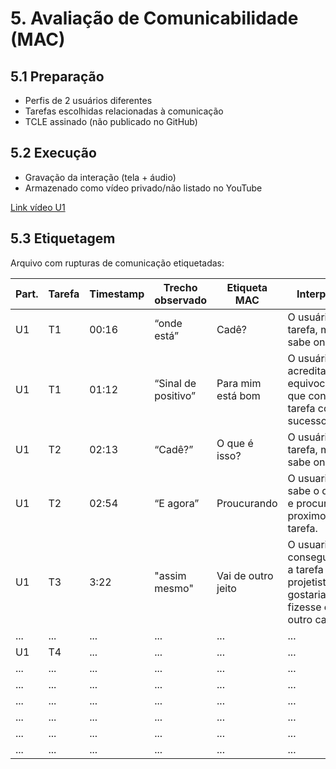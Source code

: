 # 5. Avaliação de Comunicabilidade (MAC)

## 5.1 Preparação
- Perfis de 2 usuários diferentes
- Tarefas escolhidas relacionadas à comunicação
- TCLE assinado (não publicado no GitHub)

## 5.2 Execução
- Gravação da interação (tela + áudio)
- Armazenado como vídeo privado/não listado no YouTube

[Link vídeo U1](https://youtu.be/VKRwjndxzDY?si=__2hUHLLjhuPqPnE)  

## 5.3 Etiquetagem
Arquivo com rupturas de comunicação etiquetadas:

| Part. | Tarefa | Timestamp | Trecho observado | Etiqueta MAC | Interpretação |
|-------|--------|-----------|------------------|--------------|---------------|
| U1    | T1     | 00:16     | “onde está” | Cadê? | O usuário sabe a tarefa, mas não sabe onde fica. |
| U1    | T1     | 01:12     | “Sinal de positivo” | Para mim está bom | O usuário acredita equivocadamente que concluiu a tarefa com sucesso. |
| U1    | T2     | 02:13     | “Cadê?” | O que é isso? | O usuário sabe a tarefa, mas não sabe onde fica. |
| U1    | T2     | 02:54     | “E agora” | Proucurando | O usuario nao sabe o que fazer e procura qual o proximo passo da tarefa. |
| U1   | T3    |  3:22      | "assim mesmo"    | Vai de outro jeito | O usuario nao consegue realizar a tarefa como o projetista gostaria que ela o fizesse e segue outro caminhao |
| ...   | ...    | ...       | ...              | ...          | ...           |
| U1   | T4    | ...       | ...              | ...          | ...           |
| ...   | ...    | ...       | ...              | ...          | ...           |
| ...   | ...    | ...       | ...              | ...          | ...           |
| ...   | ...    | ...       | ...              | ...          | ...           |
| ...   | ...    | ...       | ...              | ...          | ...           |
| ...   | ...    | ...       | ...              | ...          | ...           |
| ...   | ...    | ...       | ...              | ...          | ...           |





